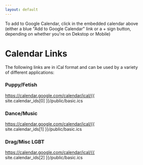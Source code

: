 ```yaml
---
layout: default
---
```

To add to Google Calendar, click in the embedded calendar above (either a blue "Add to Google Calendar" link or a + sign button, depending on whether you're on Dekstop or Mobile)

# Calendar Links

The following links are in iCal format and can be used by a variety of different applications:

<style type="text/css">
  p {
    white-space: pre-wrap; /* CSS3 */    
    white-space: -moz-pre-wrap; /* Mozilla, since 1999 */
    white-space: -pre-wrap; /* Opera 4-6 */    
    white-space: -o-pre-wrap; /* Opera 7 */    
    word-wrap: break-word; /* Internet Explorer 5.5+ */
  }
</style>

### Puppy/Fetish

https://calendar.google.com/calendar/ical/{{ site.calendar_ids[0] }}/public/basic.ics

### Dance/Music

https://calendar.google.com/calendar/ical/{{ site.calendar_ids[1] }}/public/basic.ics

### Drag/Misc LGBT

https://calendar.google.com/calendar/ical/{{ site.calendar_ids[2] }}/public/basic.ics
